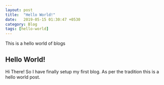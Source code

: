 ```yaml
---
layout: post
title:  "Hello World!"
date:   2019-05-15 01:30:47 +0530
category: Blog
tags: [hello-world]
---
```

This is a hello world of blogs
<!--end_excerpt-->


## Hello World!

Hi There! So I have finally setup my first blog. As per the tradition this is a hello world post.
